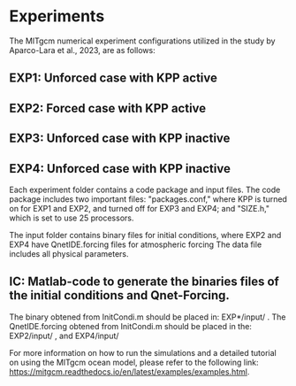 # Experiments
The MITgcm numerical experiment configurations utilized in the study by Aparco-Lara et al., 2023, are as follows:

##  EXP1: Unforced case with KPP active
##	EXP2: Forced case with KPP active
##	EXP3: Unforced case with KPP inactive
##	EXP4: Unforced case with KPP inactive

Each experiment folder contains a code package and input files. The code package includes two important files: "packages.conf," where KPP is turned on for EXP1 and EXP2, and turned off for EXP3 and EXP4; and "SIZE.h," which is set to use 25 processors.

The input folder contains binary files for initial conditions, where EXP2 and EXP4 have QnetIDE.forcing files for atmospheric forcing
The data file includes all physical parameters.

## IC: Matlab-code to generate the binaries files of the initial conditions and Qnet-Forcing.

The binary obtened from InitCondi.m should be placed in:  EXP*/input/ .
The QnetIDE.forcing obtened from InitCondi.m should be placed in the:  EXP2/input/ , and EXP4/input/

For more information on how to run the simulations and a detailed tutorial on using the MITgcm ocean model, please refer to the following link: https://mitgcm.readthedocs.io/en/latest/examples/examples.html.